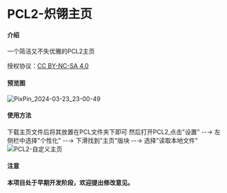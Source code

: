 # PCL2-炽翎主页

#### 介绍
一个简洁又不失优雅的PCL2主页
 
授权协议：[CC BY-NC-SA 4.0](https://creativecommons.org/licenses/by-nc-sa/4.0/)
 
#### 预览图
![PixPin_2024-03-23_23-00-49](https://github.com/YuShanNan/ChiLing-HomePage-PCL2/assets/64715990/5b2ed3c9-e034-4dd6-a15e-e55d40ea04cd)


#### 使用方法
下载主页文件后将其放置在PCL文件夹下即可
然后打开PCL2,点击"设置" --→ 左侧栏中选择"个性化" --→ 下滑找到"主页"版块 --→ 选择"读取本地文件"
![PCL2-自定义主页](https://github.com/337267950/ChiLing-HomePage-PCL2/assets/64715990/425d7777-01cb-4243-9436-108e2ca23ca2)

#### 注意
**本项目处于早期开发阶段，欢迎提出修改意见。**
